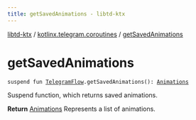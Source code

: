 ```yaml
---
title: getSavedAnimations - libtd-ktx
---
```


[libtd-ktx](../index.html) / [kotlinx.telegram.coroutines](index.html) / [getSavedAnimations](./get-saved-animations.html)

# getSavedAnimations

`suspend fun `[`TelegramFlow`](../kotlinx.telegram.core/-telegram-flow/index.html)`.getSavedAnimations(): `[`Animations`](https://tdlibx.github.io/td/docs/org/drinkless/td/libcore/telegram/TdApi/Animations.html)

Suspend function, which returns saved animations.

**Return**
[Animations](https://tdlibx.github.io/td/docs/org/drinkless/td/libcore/telegram/TdApi/Animations.html) Represents a list of animations.

